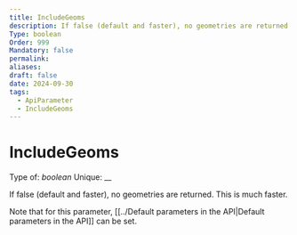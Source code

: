 ```yaml
---
title: IncludeGeoms
description: If false (default and faster), no geometries are returned. This is much faster.
Type: boolean
Order: 999
Mandatory: false
permalink: 
aliases: 
draft: false
date: 2024-09-30
tags:
  - ApiParameter
  - IncludeGeoms
---
```

# IncludeGeoms

Type of: _boolean_
Unique: __

If false (default and faster), no geometries are returned. This is much faster.

Note that for this parameter, [[../Default parameters in the API|Default parameters in the API]] can be set.